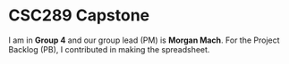 # CSC289 Capstone

I am in **Group 4** and our group lead (PM) is **Morgan Mach**. For the Project Backlog (PB), I contributed in making the spreadsheet.
